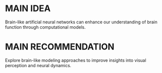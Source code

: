 # MAIN IDEA
Brain-like artificial neural networks can enhance our understanding of brain function through computational models.

# MAIN RECOMMENDATION
Explore brain-like modeling approaches to improve insights into visual perception and neural dynamics.
